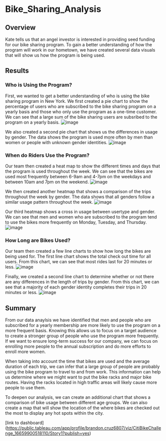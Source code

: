 # Bike_Sharing_Analysis

## Overview
Kate tells us that an angel investor is interested in providing seed funding for our bike sharing program. To gain a better understanding of how the program will work in our hometown, we have created several data visuals that will show us how the program is being used. 

## Results

### Who is Using the Program?
First, we wanted to get a better understanding of who is using the bike sharing program in New York. We first created a pie chart to show the percentage of users who are subscribed to the bike sharing program on a yearly basis and those who only use the program as a one-time customer. We can see that a large sum of the bike sharing users are subsribed to the program on a yearly basis.
![image](https://user-images.githubusercontent.com/107777321/196619957-a3d38e09-893a-432a-a690-32f6dd7182fa.png)

We also created a second pie chart that shows us the differences in usage by gender. The data shows the program is used more often by men than women or people with unknown gender identities.
![image](https://user-images.githubusercontent.com/107777321/196620056-367d0bcf-0018-4828-bfb1-a9e0ff8e05ab.png)

### When do Riders Use the Program?
Our team then created a heat map to show the different times and days that the program is used throughout the week. We can see that the bikes are used most frequently between 6-9am and 4-7pm on the weekdays and between 10am and 7pm on the weekend.
![image](https://user-images.githubusercontent.com/107777321/196620530-f8f0d70f-357a-44c4-8242-23587069fc74.png)

We then created another heatmap that shows a comparison of the trips throughout the week by gender. The data shows that all genders follow a similar usage pattern throughout the week.
![image](https://user-images.githubusercontent.com/107777321/196620961-9b2d1f0e-176d-4cf7-8cc2-1afe97291ef5.png)

Our third heatmap shows a cross in usage between usertype and gender. We can see that men and women who are subscribed to the program tend to use the bikes more frequently on Monday, Tuesday, and Thursday.
![image](https://user-images.githubusercontent.com/107777321/196621157-001c286a-5cd1-4977-a898-30126395db08.png)

### How Long are Bikes Used?
Our team then created a few line charts to show how long the bikes are being used for. The first line chart shows the total check out time for all users. From this chart, we can see that most rides last for 20 minutes or less.
![image](https://user-images.githubusercontent.com/107777321/196621308-eb491776-d82b-4f03-a23c-fe2973d840a1.png)

Finally, we created a second line chart to determine whether or not there are any differences in the length of trips by gender. From this chart, we can see that a majority of each gender identity completes their trips in 20 minutes or less.
![image](https://user-images.githubusercontent.com/107777321/196621481-069094bc-1904-4fce-ad0b-096ee9fc2c64.png)


## Summary
From our data anaylsis we have identified that men and people who are subscribed for a yearly membership are more likely to use the program on a more frequent basis. Knowing this allows us to focus on a target audience to create a stronger group of people who use the program more frequently. If we want to ensure long-term success for our company, we can focus on enrolling more people to the annual subscription and do more efforts to enroll more women.

When taking into account the time that bikes are used and the average duration of each trip, we can infer that a large group of people are probably using the bike program to travel to and from work. This information can help us determine where we might want to put the bike racks and major bike routes. Having the racks located in high traffic areas will likely cause more people to use them.

To deepen our analysis, we can create an additional chart that shows a comparison of bike usage between different age groups. We can also create a map that will show the location of the where bikes are checked out the most to display any hot spots within the city.

[link to dashboard] (https://public.tableau.com/app/profile/brandon.cruz6807/viz/CitiBikeChallenge_16659900518110/Story1?publish=yes)

